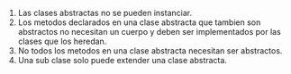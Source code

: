 1. Las clases abstractas no se pueden instanciar.
2. Los metodos declarados en una clase abstracta que tambien son abstractos no necesitan un cuerpo y deben ser implementados por las clases que los heredan.
3. No todos los metodos en una clase abstracta necesitan ser abstractos.
4. Una sub clase solo puede extender una clase abstracta.